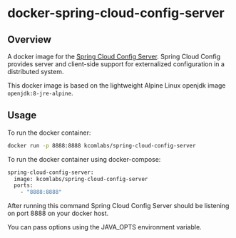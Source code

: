 # docker-spring-cloud-config-server

## Overview

A docker image for the [Spring Cloud Config Server](http://cloud.spring.io/spring-cloud-static/spring-cloud.html#_spring_cloud_config_server). Spring Cloud Config provides server and client-side support for externalized configuration in a distributed system.

This docker image is based on the lightweight Alpine Linux openjdk image `openjdk:8-jre-alpine`.

## Usage

To run the docker container:
```sh
docker run -p 8888:8888 kcomlabs/spring-cloud-config-server
```

To run the docker container using docker-compose:
```sh
spring-cloud-config-server:
  image: kcomlabs/spring-cloud-config-server
  ports:
    - "8888:8888"
```

After running this command Spring Cloud Config Server should be listening on port 8888 on your docker host.

You can pass options using the JAVA_OPTS environment variable.